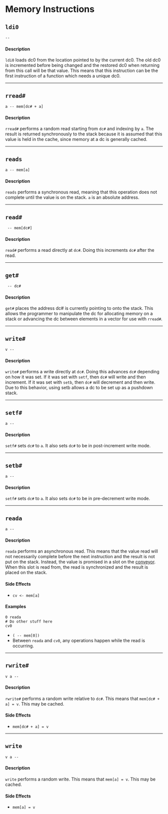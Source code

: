 # Memory Instructions

## `ldi0`
` -- `

#### Description
`ldi0` loads dc0 from the location pointed to by the current dc0. The old dc0 is incremented before being changed and the restored dc0 when returning from this call will be that value. This means that this instruction can be the first instruction of a function which needs a unique dc0.

----------

## `rread#`
`a -- mem[dc# + a]`

#### Description
`rread#` performs a random read starting from `dc#` and indexing by `a`. The result is returned synchronously to the stack because it is assumed that this value is held in the cache, since memory at a dc is generally cached.

----------

## `reads`
`a -- mem[a]`

#### Description
`reads` performs a synchronous read, meaning that this operation does not complete until the value is on the stack. `a` is an absolute address.

----------

## `read#`
` -- mem[dc#]`

#### Description
`read#` performs a read directly at `dc#`. Doing this increments `dc#` after the read.

----------

## `get#`
` -- dc#`

#### Description
`get#` places the address dc# is currently pointing to onto the stack. This allows the programmer to manipulate the dc for allocating memory on a stack or advancing the dc between elements in a vector for use with `rread#`.

----------

## `write#`
`v -- `

#### Description
`write#` performs a write directly at `dc#`. Doing this advances `dc#` depending on how it was set. If it was set with `setf`, then `dc#` will write and then increment. If it was set with `setb`, then `dc#` will decrement and then write. Due to this behavior, using setb allows a dc to be set up as a pushdown stack.

----------

## `setf#`
`a -- `

#### Description
`setf#` sets `dc#` to `a`. It also sets `dc#` to be in post-increment write mode.

----------

## `setb#`
`a -- `

#### Description
`setf#` sets `dc#` to `a`. It also sets `dc#` to be in pre-decrement write mode.

----------

## `reada`
`a -- `

#### Description
`reada` performs an asynchronous read. This means that the value read will not necessarily complete before the next instruction and the result is not put on the stack. Instead, the value is promised in a slot on the [conveyor](architecture/conveyor.html). When this slot is read from, the read is synchronized and the result is placed on the stack.

#### Side Effects
- `cv <- mem[a]`

#### Examples
```
0 reada
# Do other stuff here
cv0
```
- `( -- mem[0])`
- Between `reada` and `cv0`, any operations happen while the read is occurring.

----------

## `rwrite#`
`v a -- `

#### Description
`rwrite#` performs a random write relative to `dc#`. This means that `mem[dc# + a] = v`. This may be cached.

#### Side Effects
- `mem[dc# + a] = v`

----------

## `write`
`v a -- `

#### Description
`write` performs a random write. This means that `mem[a] = v`. This may be cached.

#### Side Effects
- `mem[a] = v`
